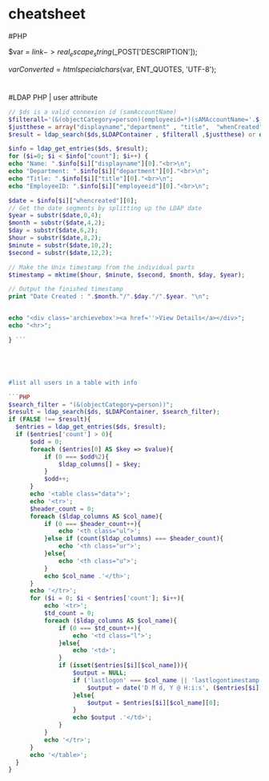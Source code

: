 # cheatsheet
#PHP

$var = $link->real_escape_string($_POST['DESCRIPTION']); 

$varConverted = htmlspecialchars($var, ENT_QUOTES, 'UTF-8');
#


#LDAP PHP | user attribute

```PHP
// $ds is a valid connexion id (samAccountName)
$filterall='(&(objectCategory=person)(employeeid=*)(sAMAccountName='.$_SESSION["username"].'))';
$justthese = array("displayname","department" , "title",  "whenCreated","employeeid"); 
$result = ldap_search($ds,$LDAPContainer , $filterall ,$justthese) or die ("Search failed");

$info = ldap_get_entries($ds, $result);
for ($i=0; $i < $info["count"]; $i++) { 
echo "Name: ".$info[$i]["displayname"][0]."<br>\n"; 
echo "Department: ".$info[$i]["department"][0]."<br>\n";
echo "Title: ".$info[$i]["title"][0]."<br>\n"; 
echo "EmployeeID: ".$info[$i]["employeeid"][0]."<br>\n";

$date = $info[$i]["whencreated"][0];
// Get the date segments by splitting up the LDAP date
$year = substr($date,0,4);
$month = substr($date,4,2);
$day = substr($date,6,2);
$hour = substr($date,8,2);
$minute = substr($date,10,2);
$second = substr($date,12,2);

// Make the Unix timestamp from the individual parts
$timestamp = mktime($hour, $minute, $second, $month, $day, $year);

// Output the finished timestamp
print "Date Created : ".$month."/".$day."/".$year. "\n";


echo "<div class='archievebox'><a href=''>View Details</a></div>";
echo "<hr>"; 

} ```





#list all users in a table with info

```PHP
$search_filter = "(&(objectCategory=person))";
$result = ldap_search($ds, $LDAPContainer, $search_filter);
if (FALSE !== $result){
  $entries = ldap_get_entries($ds, $result);
  if ($entries['count'] > 0){
      $odd = 0;
      foreach ($entries[0] AS $key => $value){
          if (0 === $odd%2){
              $ldap_columns[] = $key;
          }
          $odd++;
      }
      echo '<table class="data">';
      echo '<tr>';
      $header_count = 0;
      foreach ($ldap_columns AS $col_name){
          if (0 === $header_count++){
              echo '<th class="ul">';
          }else if (count($ldap_columns) === $header_count){
              echo '<th class="ur">';
          }else{
              echo '<th class="u">';
          }
          echo $col_name .'</th>';
      }
      echo '</tr>';
      for ($i = 0; $i < $entries['count']; $i++){
          echo '<tr>';
          $td_count = 0;
          foreach ($ldap_columns AS $col_name){
              if (0 === $td_count++){
                  echo '<td class="l">';
              }else{
                  echo '<td>';
              }
              if (isset($entries[$i][$col_name])){
                  $output = NULL;
                  if ('lastlogon' === $col_name || 'lastlogontimestamp' === $col_name){
                      $output = date('D M d, Y @ H:i:s', ($entries[$i][$col_name][0] / 10000000) - 11676009600);
                  }else{
                      $output = $entries[$i][$col_name][0];
                  }
                  echo $output .'</td>';
              }
          }
          echo '</tr>';
      }
      echo '</table>';
  }
}
```

